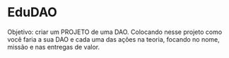 # EduDAO
Objetivo: criar um PROJETO de uma DAO. Colocando nesse projeto como você faria a sua DAO e cada uma das ações na teoria, focando no nome, missão e nas entregas de valor.
